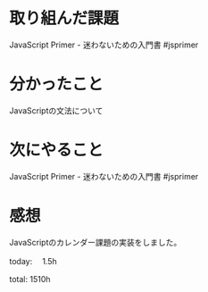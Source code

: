 # 取り組んだ課題
JavaScript Primer - 迷わないための入門書 #jsprimer

# 分かったこと
JavaScriptの文法について

# 次にやること
JavaScript Primer - 迷わないための入門書 #jsprimer

# 感想
JavaScriptのカレンダー課題の実装をしました。

today: 　1.5h

total: 1510h
